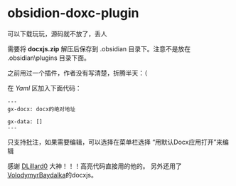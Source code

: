 # obsidion-doxc-plugin

可以下载玩玩，源码就不放了，丢人

需要将 **docxjs.zip** 解压后保存到 .obsidian 目录下。注意不是放在 .obsidian\plugins 目录下面。

之前用过一个插件，作者没有写清楚，折腾半天：（

在 *Yaml* 区加入下面代码：

```
---
gx-docx: docx的绝对地址

gx-data: []
---
```

只支持批注，如果需要编辑，可以选择在菜单栏选择 “用默认Docx应用打开”来编辑

感谢 [DLillard0](https://github.com/DLillard0) 大神！！！高亮代码直接用的他的。
另外还用了[VolodymyrBaydalka](https://github.com/VolodymyrBaydalka/docxjs)的docxjs。
